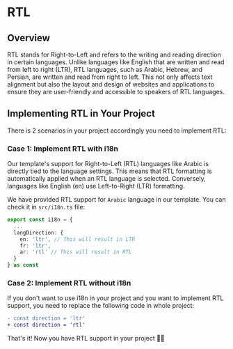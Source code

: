 # RTL

## Overview

RTL stands for Right-to-Left and refers to the writing and reading direction in certain languages. Unlike languages like English that are written and read from left to right (LTR), RTL languages, such as Arabic, Hebrew, and Persian, are written and read from right to left. This not only affects text alignment but also the layout and design of websites and applications to ensure they are user-friendly and accessible to speakers of RTL languages.

## Implementing RTL in Your Project

There is 2 scenarios in your project accordingly you need to implement RTL:

### Case 1: Implement RTL with i18n

Our template's support for Right-to-Left (RTL) languages like Arabic is directly tied to the language settings. This means that RTL formatting is automatically applied when an RTL language is selected. Conversely, languages like English (en) use Left-to-Right (LTR) formatting.

We have provided RTL support for `Arabic` language in our template. You can check it in `src/i18n.ts` file:

```ts
export const i18n = {
  ...
  langDirection: {
    en: 'ltr', // This will result in LTR
    fr: 'ltr',
    ar: 'rtl' // This will result in RTL
  }
} as const
```

### Case 2: Implement RTL without i18n

If you don't want to use i18n in your project and you want to implement RTL support, you need to replace the following code in whole project:

   ```diff
   - const direction = 'ltr'
   + const direction = 'rtl'
   ```

That's it! Now you have RTL support in your project 🥳🎉
